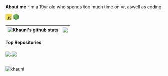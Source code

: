 <br />



**About me**
-Im a 19yr old who spends too much time on vr, aswell as coding.


<code><img height="20" alt="javascript" src="https://raw.githubusercontent.com/github/explore/80688e429a7d4ef2fca1e82350fe8e3517d3494d/topics/javascript/javascript.png"></code>
<code><img height="20" alt="nodejs" src="https://raw.githubusercontent.com/github/explore/80688e429a7d4ef2fca1e82350fe8e3517d3494d/topics/nodejs/nodejs.png"></code>    


| <a href="https://github.com/anuraghazra/github-readme-stats"><img align="center" src="https://github-readme-stats.vercel.app/api?username=Khauni&show_icons=true&include_all_commits=true&theme=tokyonight&hide_border=true" alt="Khauni's github stats" /></a> | <a href="https://github.com/anuraghazra/github-readme-stats"><img align="center" src="https://github-readme-stats.vercel.app/api/top-langs/?username=Khauni&layout=compact&theme=tokyonight&hide_border=true" /></a> |
| ------------- | ------------- |

#### Top Repositories


<a href="https://github.com/anuraghazra/github-readme-stats">
  <img align="center" src="https://github-readme-stats.vercel.app/api/pin/?username=Khauni&repo=github-readme-stats&theme=tokyonight" />
</a>
<a href="https://github.com/anuraghazra/anuraghazra.github.io">
  <img align="center" src="https://github-readme-stats.vercel.app/api/pin/?username=Khauni&repo=anuraghazra.github.io&theme=tokyonight" />
</a>

<br />
<br />
<p align="left"> <img src="https://komarev.com/ghpvc/?username=khauni&label=Visitors&color=0bb981&style=flat" alt="khauni" /> </p>
